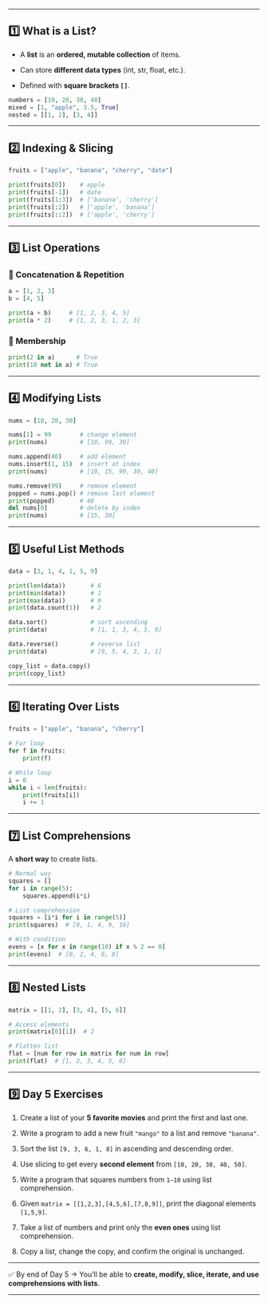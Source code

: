 
---

## 1️⃣ What is a List?

- A **list** is an **ordered, mutable collection** of items.
    
- Can store **different data types** (int, str, float, etc.).
    
- Defined with **square brackets `[]`**.
    

```python
numbers = [10, 20, 30, 40]
mixed = [1, "apple", 3.5, True]
nested = [[1, 2], [3, 4]]
```

---

## 2️⃣ Indexing & Slicing

```python
fruits = ["apple", "banana", "cherry", "date"]

print(fruits[0])    # apple
print(fruits[-1])   # date
print(fruits[1:3])  # ['banana', 'cherry']
print(fruits[:2])   # ['apple', 'banana']
print(fruits[::2])  # ['apple', 'cherry']
```

---

## 3️⃣ List Operations

### 🔹 Concatenation & Repetition

```python
a = [1, 2, 3]
b = [4, 5]

print(a + b)     # [1, 2, 3, 4, 5]
print(a * 2)     # [1, 2, 3, 1, 2, 3]
```

### 🔹 Membership

```python
print(2 in a)      # True
print(10 not in a) # True
```

---

## 4️⃣ Modifying Lists

```python
nums = [10, 20, 30]

nums[1] = 99        # change element
print(nums)         # [10, 99, 30]

nums.append(40)     # add element
nums.insert(1, 15)  # insert at index
print(nums)         # [10, 15, 99, 30, 40]

nums.remove(99)     # remove element
popped = nums.pop() # remove last element
print(popped)       # 40
del nums[0]         # delete by index
print(nums)         # [15, 30]
```

---

## 5️⃣ Useful List Methods

```python
data = [3, 1, 4, 1, 5, 9]

print(len(data))       # 6
print(min(data))       # 1
print(max(data))       # 9
print(data.count(1))   # 2

data.sort()            # sort ascending
print(data)            # [1, 1, 3, 4, 5, 9]

data.reverse()         # reverse list
print(data)            # [9, 5, 4, 3, 1, 1]

copy_list = data.copy()
print(copy_list)
```

---

## 6️⃣ Iterating Over Lists

```python
fruits = ["apple", "banana", "cherry"]

# For loop
for f in fruits:
    print(f)

# While loop
i = 0
while i < len(fruits):
    print(fruits[i])
    i += 1
```

---

## 7️⃣ List Comprehensions

A **short way** to create lists.

```python
# Normal way
squares = []
for i in range(5):
    squares.append(i*i)

# List comprehension
squares = [i*i for i in range(5)]
print(squares)  # [0, 1, 4, 9, 16]

# With condition
evens = [x for x in range(10) if x % 2 == 0]
print(evens)  # [0, 2, 4, 6, 8]
```

---

## 8️⃣ Nested Lists

```python
matrix = [[1, 2], [3, 4], [5, 6]]

# Access elements
print(matrix[0][1])  # 2

# Flatten list
flat = [num for row in matrix for num in row]
print(flat)  # [1, 2, 3, 4, 5, 6]
```

---

## 9️⃣ Day 5 Exercises

1. Create a list of your **5 favorite movies** and print the first and last one.
    
2. Write a program to add a new fruit `"mango"` to a list and remove `"banana"`.
    
3. Sort the list `[9, 3, 6, 1, 8]` in ascending and descending order.
    
4. Use slicing to get every **second element** from `[10, 20, 30, 40, 50]`.
    
5. Write a program that squares numbers from `1–10` using list comprehension.
    
6. Given `matrix = [[1,2,3],[4,5,6],[7,8,9]]`, print the diagonal elements `[1,5,9]`.
    
7. Take a list of numbers and print only the **even ones** using list comprehension.
    
8. Copy a list, change the copy, and confirm the original is unchanged.
    

---

✅ By end of Day 5 → You’ll be able to **create, modify, slice, iterate, and use comprehensions with lists**.

---
